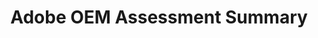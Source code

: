 ---
title: "Adobe OEM Assessment Summary"
description: "The ITVMO supports agency acquisitions by providing subject matter expertise on IT vendors. This document highlights common challenges agencies identifies when acquiring Adobe products and services."
url-link: "https://community.max.gov/download/attachments/2314102898/Adobe%20-%20Vendor%20Assessment%20Summary.pdf?api=v2"
type: "PDF"
gov-only: "true"
is-external: "false"
publication-date: "July 01, 2022"
reading-time: "5"
resource-type: "Report"
filter: "acquisition-best-practices"
audience: "contracts-acquisitions"
branded-offerings: "oem-acquisition-initiatives"
---